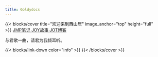 ```yaml
---
title: Goldydocs
---
```


{{< blocks/cover title="欢迎来到西山居" image_anchor="top" height="full" >}}
<a class="btn btn-lg btn-primary me-3 mb-4" href="/docs/">
  JMP笔记 <i class="fas fa-arrow-alt-circle-right ms-2"></i>
</a>
<a class="btn btn-lg btn-secondary me-3 mb-4" href="/joy/">
  JOY故事 <i class="fa fa-coffee ms-2 "></i>
</a>
<a class="btn btn-lg btn-primary me-3 mb-4" href="/blog/">
  JOT博客 <i class="fas fa-arrow-alt-circle-right ms-2"></i>
</a>
<p class="lead mt-5">与君歌一曲，请君为我倾耳听。</p>
{{< blocks/link-down color="info" >}} 
{{< /blocks/cover >}}

<!--
{{% blocks/lead color="primary" %}}
Goldydocs provides a single web UI providing visibility into porridge
temperature, chair size, and bed softness metrics! You can even find out who's
been eating **your** porridge.

(Sadly, Goldydocs isn't a real project, but you can use this site as an example
to create your own real websites with [Docsy](https://docsy.dev))
{{% /blocks/lead %}}

{{% blocks/section color="dark" type="row" %}}
{{% blocks/feature icon="fa-lightbulb" title="New chair metrics!" %}}
The Goldydocs UI now shows chair size metrics by default.
Please follow this space for updates!
{{% /blocks/feature %}}

{{% blocks/feature icon="fab fa-github" title="Contributions welcome!" url="https://github.com/google/docsy-example" %}}
We do a [Pull Request](https://github.com/google/docsy-example/pulls) contributions workflow on **GitHub**. New users are always welcome!
{{% /blocks/feature %}}

{{% blocks/feature icon="fab fa-twitter" title="Follow us on Twitter!" url="https://twitter.com/docsydocs" %}}
For announcement of latest features etc.
{{% /blocks/feature %}}

{{% /blocks/section %}}

{{% blocks/section %}}
This is the second section
{.h1 .text-center}
{{% /blocks/section %}}

{{% blocks/section type="row" %}}

{{% blocks/feature icon="fab fa-app-store-ios" title="Download **from AppStore**" %}}
Get the Goldydocs app!
{{% /blocks/feature %}}

{{% blocks/feature icon="fab fa-github" title="Contributions welcome!"
    url="https://github.com/google/docsy-example" %}}
We do a [Pull Request](https://github.com/google/docsy-example/pulls)
contributions workflow on **GitHub**. New users are always welcome!
{{% /blocks/feature %}}

{{% blocks/feature icon="fab fa-twitter" title="Follow us on Twitter!"
    url="https://twitter.com/GoHugoIO" %}}
For announcement of latest features etc.
{{% /blocks/feature %}}

{{% /blocks/section %}}

{{% blocks/section %}}
This is the another section
{.h1 .text-center}
{{% /blocks/section %}}
-->